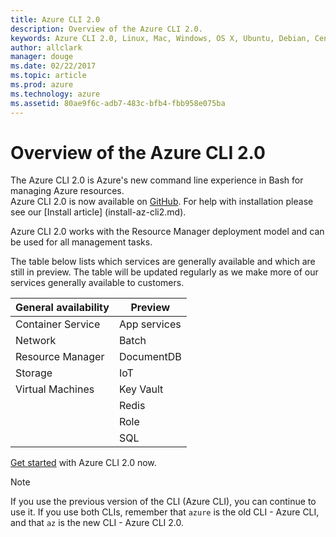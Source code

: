 ```yaml
---
title: Azure CLI 2.0
description: Overview of the Azure CLI 2.0.
keywords: Azure CLI 2.0, Linux, Mac, Windows, OS X, Ubuntu, Debian, CentOS, RHEL, SUSE, CoreOS, Docker, Windows, Python, PIP
author: allclark
manager: douge
ms.date: 02/22/2017
ms.topic: article
ms.prod: azure
ms.technology: azure
ms.assetid: 80ae9f6c-adb7-483c-bfb4-fbb958e075ba
---
```


# Overview of the Azure CLI 2.0

The Azure CLI 2.0 is Azure's new command line experience in Bash for managing Azure resources.  
Azure CLI 2.0 is now available on [GitHub](https://github.com/Azure/azure-cli).  For help with installation please see our [Install article] (install-az-cli2.md).

Azure CLI 2.0 works with the Resource Manager deployment model and can be used for all management tasks.

The table below lists which services are generally available and which are still in preview.  The table will be updated regularly as we make more of our services generally available to customers.


| General availability | Preview      |
|----------------------|--------------|
| Container Service    | App services |
| Network              | Batch        |
| Resource Manager     | DocumentDB   |
| Storage              | IoT          |
| Virtual Machines     | Key Vault    |
|                      | Redis        |
|                      | Role         |
|                      | SQL          |

[Get started](get-started-with-az-cli2.md) with Azure CLI 2.0 now.


> [!Note]
> If you use the previous version of the CLI (Azure CLI), you can continue to use it.  If you use both CLIs, remember that `azure` is the old CLI - Azure CLI, and that `az` is the new CLI - Azure CLI 2.0. 



